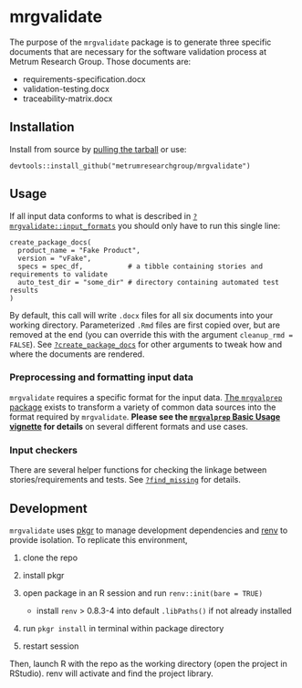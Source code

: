 # mrgvalidate
The purpose of the `mrgvalidate` package is to generate three specific documents that are necessary for the software validation process at Metrum Research Group. Those documents are:

* requirements-specification.docx
* validation-testing.docx
* traceability-matrix.docx

## Installation

Install from source by [pulling the tarball](https://github.com/metrumresearchgroup/mrgvalidate/releases) or use:

```
devtools::install_github("metrumresearchgroup/mrgvalidate")
```

## Usage

If all input data conforms to what is described in [`?mrgvalidate::input_formats`](https://metrumresearchgroup.github.io/mrgvalidate/reference/input_formats.html) you should only have to run this single line:
```
create_package_docs(
  product_name = "Fake Product", 
  version = "vFake", 
  specs = spec_df,           # a tibble containing stories and requirements to validate
  auto_test_dir = "some_dir" # directory containing automated test results
)
```

By default, this call will write `.docx` files for all six documents into your working directory. Parameterized `.Rmd` files are first copied over, but are removed at the end (you can override this with the argument `cleanup_rmd = FALSE`). See [`?create_package_docs`](https://metrumresearchgroup.github.io/mrgvalidate/reference/create_validation_docs.html) for other arguments to tweak how and where the documents are rendered.

### Preprocessing and formatting input data

`mrgvalidate` requires a specific format for the input data. [The `mrgvalprep` package](https://github.com/metrumresearchgroup/mrgvalprep)  exists to transform a variety of common data sources into the format required by `mrgvalidate`. **Please see the [`mrgvalprep` Basic Usage vignette](https://metrumresearchgroup.github.io/mrgvalprep/articles/basic_usage.html) for details** on several different formats and use cases.

### Input checkers

There are several helper functions for checking the linkage between stories/requirements and tests. See [`?find_missing`](https://metrumresearchgroup.github.io/mrgvalidate/reference/find_missing.html) for details.


## Development

`mrgvalidate` uses [pkgr](https://github.com/metrumresearchgroup/pkgr) to manage 
development dependencies and [renv](https://rstudio.github.io/renv/) to provide 
isolation. To replicate this environment, 

1. clone the repo

2. install pkgr

3. open package in an R session and run `renv::init(bare = TRUE)` 
   - install `renv` > 0.8.3-4 into default `.libPaths()` if not already installed

3. run `pkgr install` in terminal within package directory

4. restart session

Then, launch R with the repo as the working directory (open the project in RStudio). renv will activate and find the project library.
